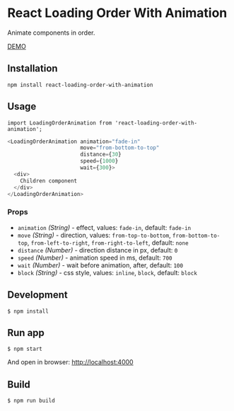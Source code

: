 # React Loading Order With Animation

Animate components in order.

[DEMO](http://keske.github.io/react-loading-order-with-animation/)


## Installation

`npm install react-loading-order-with-animation`

## Usage

`import LoadingOrderAnimation from 'react-loading-order-with-animation';`


```javascript
<LoadingOrderAnimation animation="fade-in"
                       move="from-bottom-to-top"
                       distance={30}
                       speed={1000}
                       wait={300}>
  <div>
    Children component
  </div>
</LoadingOrderAnimation>
```

### Props
- `animation` _(String)_ - effect, values: `fade-in`, default: `fade-in`
- `move` _(String)_ - direction, values: `from-top-to-bottom`, `from-bottom-to-top`, `from-left-to-right`, `from-right-to-left`, default: `none`
- `distance` _(Number)_ - direction distance in px, default: `0`
- `speed` _(Number)_ - animation speed in ms, default: `700`
- `wait` _(Number)_ - wait before animation, after, default: `100`
- `block` _(String)_ - css style, values: `inline`, `block`, default: `block`



## Development
```
$ npm install
```

## Run app
```
$ npm start
```
And open in browser: [http://localhost:4000](http://localhost:4000)

## Build
```
$ npm run build
```
